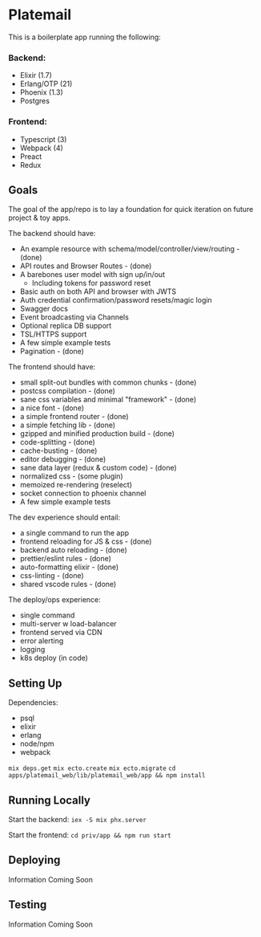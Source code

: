 # Platemail

This is a boilerplate app running the following:

### Backend:

- Elixir (1.7)
- Erlang/OTP (21)
- Phoenix (1.3)
- Postgres

### Frontend:

- Typescript (3)
- Webpack (4)
- Preact
- Redux

## Goals

The goal of the app/repo is to lay a foundation for quick iteration on future project & toy apps.

The backend should have:

- An example resource with schema/model/controller/view/routing - (done)
- API routes and Browser Routes - (done)
- A barebones user model with sign up/in/out
  - Including tokens for password reset
- Basic auth on both API and browser with JWTS
- Auth credential confirmation/password resets/magic login
- Swagger docs
- Event broadcasting via Channels
- Optional replica DB support
- TSL/HTTPS support
- A few simple example tests
- Pagination - (done)

The frontend should have:

- small split-out bundles with common chunks - (done)
- postcss compilation - (done)
- sane css variables and minimal "framework" - (done)
- a nice font - (done)
- a simple frontend router - (done)
- a simple fetching lib - (done)
- gzipped and minified production build - (done)
- code-splitting - (done)
- cache-busting - (done)
- editor debugging - (done)
- sane data layer (redux & custom code) - (done)
- normalized css - (some plugin)
- memoized re-rendering (reselect)
- socket connection to phoenix channel
- A few simple example tests

The dev experience should entail:

- a single command to run the app
- frontend reloading for JS & css - (done)
- backend auto reloading - (done)
- prettier/eslint rules - (done)
- auto-formatting elixir - (done)
- css-linting - (done)
- shared vscode rules - (done)

The deploy/ops experience:

- single command
- multi-server w load-balancer
- frontend served via CDN
- error alerting
- logging
- k8s deploy (in code)

## Setting Up

Dependencies:

- psql
- elixir
- erlang
- node/npm
- webpack

`mix deps.get`
`mix ecto.create`
`mix ecto.migrate`
`cd apps/platemail_web/lib/platemail_web/app && npm install`

## Running Locally

Start the backend:
`iex -S mix phx.server`

Start the frontend:
`cd priv/app && npm run start`

## Deploying

Information Coming Soon

## Testing

Information Coming Soon
